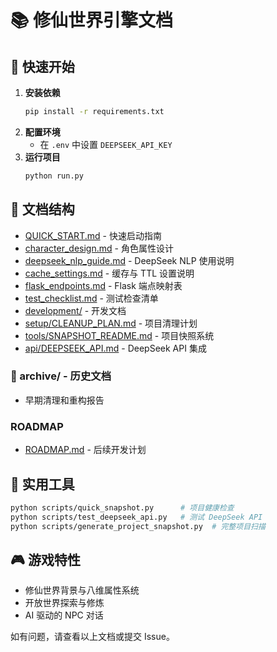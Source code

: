 # 📚 修仙世界引擎文档

## 🚀 快速开始
1. **安装依赖**
   ```bash
   pip install -r requirements.txt
   ```
2. **配置环境**
   - 在 `.env` 中设置 `DEEPSEEK_API_KEY`
3. **运行项目**
   ```bash
   python run.py
   ```

## 📖 文档结构
- [QUICK_START.md](QUICK_START.md) - 快速启动指南
- [character_design.md](character_design.md) - 角色属性设计
- [deepseek_nlp_guide.md](deepseek_nlp_guide.md) - DeepSeek NLP 使用说明
- [cache_settings.md](cache_settings.md) - 缓存与 TTL 设置说明
- [flask_endpoints.md](flask_endpoints.md) - Flask 端点映射表
- [test_checklist.md](test_checklist.md) - 测试检查清单
- [development/](development/) - 开发文档
- [setup/CLEANUP_PLAN.md](setup/CLEANUP_PLAN.md) - 项目清理计划
- [tools/SNAPSHOT_README.md](tools/SNAPSHOT_README.md) - 项目快照系统
- [api/DEEPSEEK_API.md](api/DEEPSEEK_API.md) - DeepSeek API 集成

### 📁 archive/ - 历史文档
- 早期清理和重构报告

### ROADMAP
- [ROADMAP.md](ROADMAP.md) - 后续开发计划

## 🔧 实用工具
```bash
python scripts/quick_snapshot.py      # 项目健康检查
python scripts/test_deepseek_api.py   # 测试 DeepSeek API
python scripts/generate_project_snapshot.py  # 完整项目扫描
```

## 🎮 游戏特性
- 修仙世界背景与八维属性系统
- 开放世界探索与修炼
- AI 驱动的 NPC 对话

如有问题，请查看以上文档或提交 Issue。
